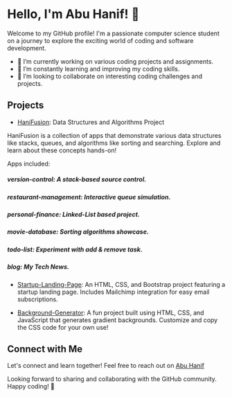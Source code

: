 # Hello, I'm Abu Hanif! 👋

Welcome to my GitHub profile! I'm a passionate computer science student on a journey to explore the exciting world of coding and software development.

- 🔭 I’m currently working on various coding projects and assignments.
- 🌱 I’m constantly learning and improving my coding skills.
- 🤝 I’m looking to collaborate on interesting coding challenges and projects.

## Projects

- [HaniFusion](https://github.com/hnhanif/HaniFusion): Data Structures and Algorithms Project

HaniFusion is a collection of apps that demonstrate various data structures like stacks, queues, and algorithms like sorting and searching. Explore and learn about these concepts hands-on!

Apps included:
##### version-control: A stack-based source control.
##### restaurant-management: Interactive queue simulation.
##### personal-finance: Linked-List based project.
##### movie-database: Sorting algorithms showcase.
##### todo-list: Experiment with add & remove task.
##### blog: My Tech News.

- [Startup-Landing-Page](https://github.com/hnhanif/startup-of-the-year): An HTML, CSS, and Bootstrap project featuring a startup landing page. Includes Mailchimp integration for easy email subscriptions.
  
- [Background-Generator](https://github.com/hnhanif/background-generator): A fun project built using HTML, CSS, and JavaScript that generates gradient backgrounds. Customize and copy the CSS code for your own use!

## Connect with Me

Let's connect and learn together! Feel free to reach out on [Abu Hanif](https://www.linkedin.com/in/abu-hanif-4481241ba/)

Looking forward to sharing and collaborating with the GitHub community. Happy coding! 🚀

